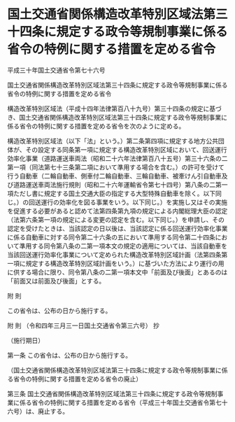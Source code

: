 # 国土交通省関係構造改革特別区域法第三十四条に規定する政令等規制事業に係る省令の特例に関する措置を定める省令

平成三十年国土交通省令第七十六号

国土交通省関係構造改革特別区域法第三十四条に規定する政令等規制事業に係る省令の特例に関する措置を定める省令

構造改革特別区域法（平成十四年法律第百八十九号）第三十四条の規定に基づき、国土交通省関係構造改革特別区域法第三十四条に規定する政令等規制事業に係る省令の特例に関する措置を定める省令を次のように定める。

構造改革特別区域法（以下「法」という。）第二条第四項に規定する地方公共団体が、その設定する同条第一項に規定する構造改革特別区域において、回送運行効率化事業（道路運送車両法（昭和二十六年法律第百八十五号）第三十六条の二第一項（同法第七十三条第二項において準用する場合を含む。）の許可を受けて行う自動車（二輪自動車、側車付二輪自動車、三輪自動車、被牽けん引自動車及び道路運送車両法施行規則（昭和二十六年運輸省令第七十四号）第八条の二第一項ただし書に規定する国土交通大臣の指定する大型特殊自動車を除く。以下同じ。）の回送運行の効率化を図る事業をいう。以下同じ。）を実施し又はその実施を促進する必要があると認めて法第四条第九項の規定による内閣総理大臣の認定（法第六条第一項の規定による変更の認定を含む。以下同じ。）を申請し、その認定を受けたときは、当該認定の日以後は、当該認定に係る回送運行効率化事業に係る自動車に対する同令第二十六条の五において準用する同令第二十四条において準用する同令第八条の二第一項本文の規定の適用については、当該自動車を当該回送運行効率化事業について定められた構造改革特別区域計画（法第四条第一項に規定する構造改革特別区域計画をいう。）に基づいた方法により運行の用に供する場合に限り、同令第八条の二第一項本文中「前面及び後面」とあるのは「前面又は前面及び後面」とする。

附 則

この省令は、公布の日から施行する。

附 則 （令和四年三月三一日国土交通省令第三六号） 抄

（施行期日）

第一条 この省令は、公布の日から施行する。

（国土交通省関係構造改革特別区域法第三十四条に規定する政令等規制事業に係る省令の特例に関する措置を定める省令の廃止）

第三条 国土交通省関係構造改革特別区域法第三十四条に規定する政令等規制事業に係る省令の特例に関する措置を定める省令（平成三十年国土交通省令第七十六号）は、廃止する。
